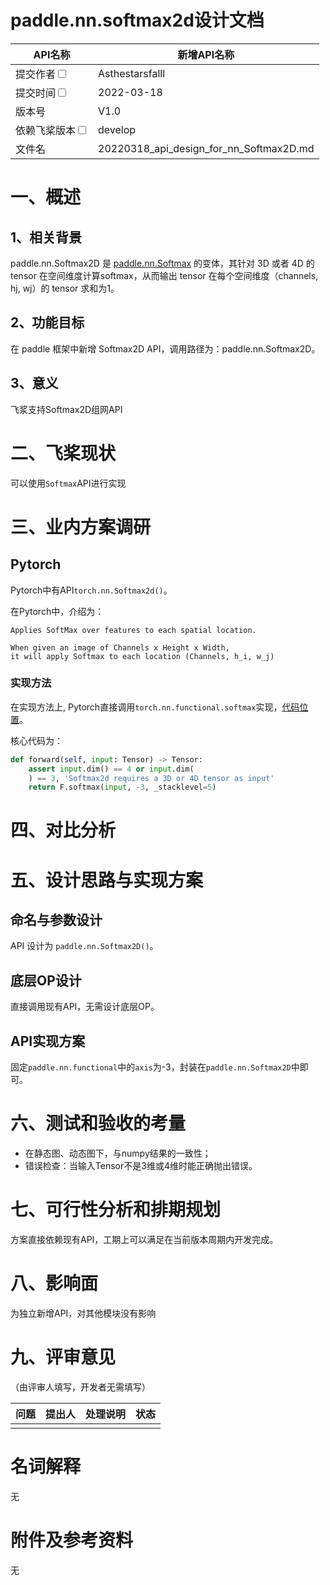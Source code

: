 # paddle.nn.softmax2d设计文档

| API名称                                                      | 新增API名称                                 |
| ------------------------------------------------------------ | ------------------------------------------- |
| 提交作者<input type="checkbox" class="rowselector hidden">   | Asthestarsfalll                             |
| 提交时间<input type="checkbox" class="rowselector hidden">   | 2022-03-18                                  |
| 版本号                                                       | V1.0                                        |
| 依赖飞桨版本<input type="checkbox" class="rowselector hidden"> | develop                                     |
| 文件名                                                       | 20220318_api_design_for_nn_Softmax2D.md<br> |



# 一、概述

## 1、相关背景

paddle.nn.Softmax2D 是 [paddle.nn.Softmax](https://www.paddlepaddle.org.cn/documentation/docs/zh/api/paddle/nn/Softmax_cn.html#softmax) 的变体，其针对 3D 或者 4D 的 tensor 在空间维度计算softmax，从而输出 tensor 在每个空间维度（channels, hj, wj）的 tensor 求和为1。

## 2、功能目标

在 paddle 框架中新增 Softmax2D API，调用路径为：paddle.nn.Softmax2D。

## 3、意义

飞浆支持Softmax2D组网API

# 二、飞桨现状

可以使用`Softmax`API进行实现

# 三、业内方案调研

## Pytorch

Pytorch中有API`torch.nn.Softmax2d()`。

在Pytorch中，介绍为：

```
Applies SoftMax over features to each spatial location.

When given an image of Channels x Height x Width, 
it will apply Softmax to each location (Channels, h_i, w_j)
```

### 实现方法

在实现方法上,  Pytorch直接调用`torch.nn.functional.softmax`实现，[代码位置](hhttps://github.com/pytorch/pytorch/blob/727e24313b23f5f5fd0b139bb3d3158f1dcc4d1f/torch/nn/modules/activation.py#L1292)。

核心代码为：

```python
def forward(self, input: Tensor) -> Tensor:
	assert input.dim() == 4 or input.dim(
	) == 3, 'Softmax2d requires a 3D or 4D tensor as input'
	return F.softmax(input, -3, _stacklevel=5)
```



# 四、对比分析



# 五、设计思路与实现方案

## 命名与参数设计

API 设计为 `paddle.nn.Softmax2D()`。

## 底层OP设计

直接调用现有API，无需设计底层OP。

## API实现方案

固定`paddle.nn.functional`中的`axis`为-3，封装在`paddle.nn.Softmax2D`中即可。

# 六、测试和验收的考量

- 在静态图、动态图下，与numpy结果的一致性；
- 错误检查：当输入Tensor不是3维或4维时能正确抛出错误。

# 七、可行性分析和排期规划

方案直接依赖现有API，工期上可以满足在当前版本周期内开发完成。

# 八、影响面

为独立新增API，对其他模块没有影响

# 九、评审意见

（由评审人填写，开发者无需填写）

| 问题 | 提出人 | 处理说明 | 状态 |
| ---- | ------ | -------- | ---- |
|      |        |          |      |

# 名词解释

无

# 附件及参考资料

无